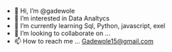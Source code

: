 - 👋 Hi, I’m @gadewole
- 👀 I’m interested in Data Analtycs 
- 🌱 I’m currently learning Sql, Python, javascript, exel
- 💞️ I’m looking to collaborate on ...
- 📫 How to reach me ... Gadewole15@gmail.com

<!---
gadewole/gadewole is a ✨ special ✨ repository because its `README.md` (this file) appears on your GitHub profile.
You can click the Preview link to take a look at your changes.
--->
